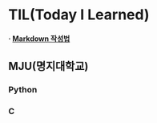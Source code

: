 TIL(Today I Learned) 
======================

#### · [Markdown 작성법](https://gist.github.com/ihoneymon/652be052a0727ad59601)

## MJU(명지대학교)


### Python
### C
